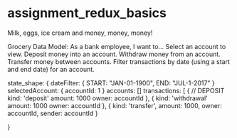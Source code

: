 # assignment_redux_basics
Milk, eggs, ice cream and money, money, money!


Grocery Data Model:
As a bank employee, I want to...
  Select an account to view.
  Deposit money into an account.
  Withdraw money from an account.
  Transfer money between accounts.
  Filter transactions by date (using a start and end date) for an account.

state_shape:
{
  dateFilter: {
    START: "JAN-01-1900",
    END: "JUL-1-2017"
  }
  selectedAccount: {
    accountId: 1
  }
  accounts: []
  transactions: [
    {
      // DEPOSIT
      kind: 'deposit'
      amount: 1000
      owner: accountId
    },
    {
      kind: 'withdrawal'
      amount: 1000
      owner: accountId
    },
    {
      kind: 'transfer',
      amount: 1000,
      owner: accountId,
      sender: accountId
    }

}